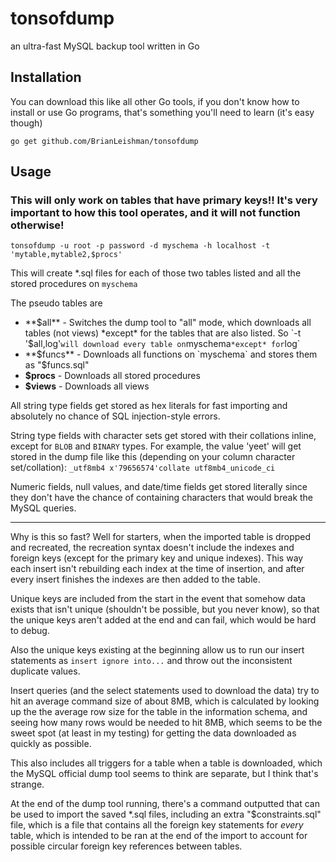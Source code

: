 # tonsofdump
an ultra-fast MySQL backup tool written in Go

## Installation
You can download this like all other Go tools, if you don't know how to install or use Go programs, that's something you'll need to learn (it's easy though)

    go get github.com/BrianLeishman/tonsofdump

## Usage
### This will only work on tables that have primary keys!! It's very important to how this tool operates, and it **will not** function otherwise!

    tonsofdump -u root -p password -d myschema -h localhost -t 'mytable,mytable2,$procs'

This will create \*.sql files for each of those two tables listed and all the stored procedures on `myschema`

The pseudo tables are
- **$all** - Switches the dump tool to "all" mode, which downloads all tables (not views) *except* for the tables that are also listed. So `-t '$all,log'` will download every table on `myschema` *except* for `log`
- **$funcs** - Downloads all functions on `myschema` and stores them as "$funcs.sql"
- **$procs** - Downloads all stored procedures
- **$views** - Downloads all views

All string type fields get stored as hex literals for fast importing and absolutely no chance of SQL injection-style errors.

String type fields with character sets get stored with their collations inline, except for `BLOB` and `BINARY` types. For example, the value 'yeet' will get stored in the dump file like this (depending on your column character set/collation): `_utf8mb4 x'79656574'collate utf8mb4_unicode_ci`

Numeric fields, null values, and date/time fields get stored literally since they don't have the chance of containing characters that would break the MySQL queries.

------------

Why is this so fast? Well for starters, when the imported table is dropped and recreated, the recreation syntax doesn't include the indexes and foreign keys (except for the primary key and unique indexes). This way each insert isn't rebuilding each index at the time of insertion, and after every insert finishes the indexes are then added to the table.

Unique keys are included from the start in the event that somehow data exists that isn't unique (shouldn't be possible, but you never know), so that the unique keys aren't added at the end and can fail, which would be hard to debug.

Also the unique keys existing at the beginning allow us to run our insert statements as `insert ignore into...` and throw out the inconsistent duplicate values.

Insert queries (and the select statements used to download the data) try to hit an average command size of about 8MB, which is calculated by looking up the the average row size for the table in the information schema, and seeing how many rows would be needed to hit 8MB, which seems to be the sweet spot (at least in my testing) for getting the data downloaded as quickly as possible.

This also includes all triggers for a table when a table is downloaded, which the MySQL official dump tool seems to think are separate, but I think that's strange.

At the end of the dump tool running, there's a command outputted that can be used to import the saved \*.sql files, including an extra "$constraints.sql" file, which is a file that contains all the foreign key statements for *every* table, which is intended to be ran at the end of the import to account for possible circular foreign key references between tables.
